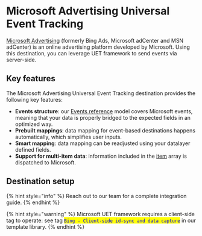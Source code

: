 # Microsoft Advertising Universal Event Tracking

[Microsoft Advertising](https://ads.microsoft.com) (formerly Bing Ads, Microsoft adCenter and MSN adCenter) is an online advertising platform developed by Microsoft. Using this destination, you can leverage UET framework to send events via server-side.

## Key features

The Microsoft Advertising Universal Event Tracking destination provides the following key features:

* **Events structure**: our [Events reference](https://community.commandersact.com/platform-x/developers/tracking/events-reference) model covers Microsoft events, meaning that your data is properly bridged to the expected fields in an optimized way.
* **Prebuilt mappings**: data mapping for event-based destinations happens automatically, which simplifies user inputs.
* **Smart mapping**: data mapping can be readjusted using your datalayer defined fields.&#x20;
* **Support for multi-item data**: information included in the [item](https://community.commandersact.com/platform-x/developers/tracking/events-reference#item) array is dispatched to Microsoft.

## Destination setup

{% hint style="info" %}
Reach out to our team for a complete integration guide.
{% endhint %}

{% hint style="warning" %}
Microsoft UET framework requires a client-side tag to operate: see tag <mark style="color:blue;">`Bing - Client-side id-sync and data capture`</mark>  in our template library.
{% endhint %}
